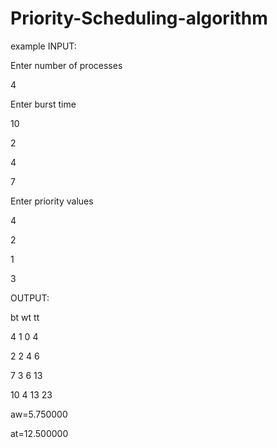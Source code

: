 # Priority-Scheduling-algorithm
example 
INPUT:

Enter number of processes

4

Enter burst time 

10

2

4

7

Enter priority values

4

2

1

3

OUTPUT:

bt wt tt 

4 1 0 4

2 2 4 6

7 3 6 13

10 4 13 23 

aw=5.750000

at=12.500000

